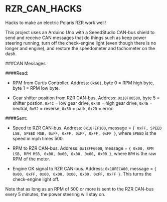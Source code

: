 # RZR_CAN_HACKS
Hacks to make an electric Polaris RZR work well!

This project uses an Arduino Uno with a SeeedStudio CAN-bus shield to send and receive CAN messages that do things such as keep power steering running, turn off the check-engine light (even though there is no longer and engine), and restore the speedometer and tachometer on the dash.

###CAN Messages

####Read:

* RPM from Curtis Controller. Address: `0x601`, byte 0 = RPM high byte, byte 1 = RPM low byte.

* Gear shifter position from RZR CAN-bus. Address: `0x18F00500`, byte 5 = shifter postion. `0x4C` = low gear drive, `0x48` = high gear drive, `0x4E` = neutral, `0x52` = reverse, `0x50` = park, `0x2D` = error.

####Sent:

* Speed to RZR CAN-bus. Address: `0x18FEF100`, message = `{ 0xFF, SPEED LSB, SPEED MSB, 0xFF, 0xFF, 0xFF, 0xFF, 0xFF }`, where `SPEED` is the speed in mph times 500.

* RPM to RZR CAN-bus. Address: `0x18FF6600`, message = `{ 0x00, RPM LSB, RPM MSB, 0x00, 0x00, 0x00, 0x00, 0x00 }`, where `RPM` is the raw RPM of the motor.

* Engine OK signal to RZR CAN-bus. Address: `0x18FECA00`, message = `{ 0x00, 0xFF, 0x00, 0x00, 0x00, 0x00, 0xFF, 0xFF }`. This turns the check-engine light off.

Note that as long as an RPM of 500 or more is sent to the RZR CAN-bus every 5 minutes, the power steering will stay on.
